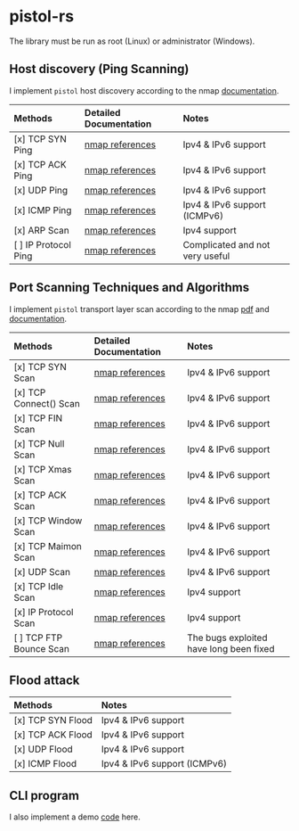 # pistol-rs

The library must be run as root (Linux) or administrator (Windows).

## Host discovery (Ping Scanning)

I implement `pistol` host discovery according to the nmap [documentation](https://nmap.org/book/host-discovery.html).

| Methods              | Detailed Documentation                                                                          | Notes                           |
| :------------------- | :---------------------------------------------------------------------------------------------- | :------------------------------ |
| [x] TCP SYN Ping     | [nmap references](https://nmap.org/book/host-discovery-techniques.html#host-discovery-PS)       | Ipv4 & IPv6 support             |
| [x] TCP ACK Ping     | [nmap references](https://nmap.org/book/host-discovery-techniques.html#host-discovery-PA)       | Ipv4 & IPv6 support             |
| [x] UDP Ping         | [nmap references](https://nmap.org/book/host-discovery-techniques.html#host-discovery-PU)       | Ipv4 & IPv6 support             |
| [x] ICMP Ping        | [nmap references](https://nmap.org/book/host-discovery-techniques.html#host-discovery-icmpping) | Ipv4 & IPv6 support (ICMPv6)    |
| [x] ARP Scan         | [nmap references](https://nmap.org/book/host-discovery-techniques.html#arp-scan)                | Ipv4 support                    |
| [ ] IP Protocol Ping | [nmap references](https://nmap.org/book/host-discovery-techniques.html#host-discovery-PO)       | Complicated and not very useful |

## Port Scanning Techniques and Algorithms

I implement `pistol` transport layer scan according to the nmap [pdf](https://nmap.org/nmap_doc.html) and [documentation](https://nmap.org/book/scan-methods.html).

| Methods                 | Detailed Documentation                                                        | Notes                                   |
| :---------------------- | :---------------------------------------------------------------------------- | :-------------------------------------- |
| [x] TCP SYN Scan        | [nmap references](https://nmap.org/book/synscan.html)                         | Ipv4 & IPv6 support                     |
| [x] TCP Connect() Scan  | [nmap references](https://nmap.org/book/scan-methods-connect-scan.html)       | Ipv4 & IPv6 support                     |
| [x] TCP FIN Scan        | [nmap references](https://nmap.org/book/scan-methods-null-fin-xmas-scan.html) | Ipv4 & IPv6 support                     |
| [x] TCP Null Scan       | [nmap references](https://nmap.org/book/scan-methods-null-fin-xmas-scan.html) | Ipv4 & IPv6 support                     |
| [x] TCP Xmas Scan       | [nmap references](https://nmap.org/book/scan-methods-null-fin-xmas-scan.html) | Ipv4 & IPv6 support                     |
| [x] TCP ACK Scan        | [nmap references](https://nmap.org/book/scan-methods-ack-scan.html)           | Ipv4 & IPv6 support                     |
| [x] TCP Window Scan     | [nmap references](https://nmap.org/book/scan-methods-window-scan.html)        | Ipv4 & IPv6 support                     |
| [x] TCP Maimon Scan     | [nmap references](https://nmap.org/book/scan-methods-maimon-scan.html)        | Ipv4 & IPv6 support                     |
| [x] UDP Scan            | [nmap references](https://nmap.org/book/scan-methods-udp-scan.html)           | Ipv4 & IPv6 support                     |
| [x] TCP Idle Scan       | [nmap references](https://nmap.org/book/idlescan.html)                        | Ipv4 support                            |
| [x] IP Protocol Scan    | [nmap references](https://nmap.org/book/scan-methods-ip-protocol-scan.html)   | Ipv4 support                            |
| [ ] TCP FTP Bounce Scan | [nmap references](https://nmap.org/book/scan-methods-ftp-bounce-scan.html)    | The bugs exploited have long been fixed |


## Flood attack

| Methods           | Notes                        |
| :---------------- | :--------------------------- |
| [x] TCP SYN Flood | Ipv4 & IPv6 support          |
| [x] TCP ACK Flood | Ipv4 & IPv6 support          |
| [x] UDP Flood     | Ipv4 & IPv6 support          |
| [x] ICMP Flood    | Ipv4 & IPv6 support (ICMPv6) |

## CLI program

I also implement a demo [code](https://github.com/rikonaka/pistol_cli-rs) here.